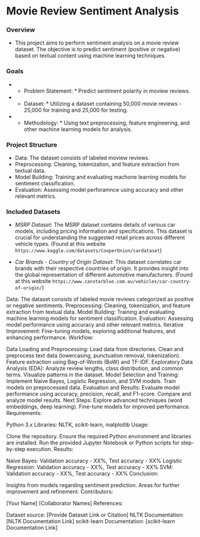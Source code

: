 # Movie Review Sentiment Analysis

### Overview
* This project aims to perform sentiment analysis on a movie review dataset. The objective is to predict sentiment (positive or negative) based on textual content using machine learning techniques.

### Goals
* * Problem Statement: * Predict sentiment polarity in moview reviews.
* * Dataset: * Utilizing a dataset containing 50,000 movie reviews - 25,000 for training and 25,000 for testing.
* * Methodology: * Using text preprocessing, feature engineering, and other machine learning models for analysis.

### Project Structure
* Data: The dataset consists of labeled moview reviews.
* Preprocessing: Cleaning, tokenization, and feature extraction from textual data.
* Model Building: Training and evaluating machone learning models for sentiment classification.
* Evaluation: Assessing model perforamnce using accuracy and other relevant metrics.

###

### Included Datasets
* *MSRP Dataset*: The MSRP dataset contains details of various car models, including pricing information and specifications. This dataset is crucial for understanding the suggested retail prices across different vehicle types. (Found at this website `https://www.kaggle.com/datasets/CooperUnion/cardataset`)

* *Car Brands - Country of Origin Dataset*: This dataset correlates car brands with their respective countries of origin. It provides insight into the global representation of different automotive manufacturers. (Found at this website `https://www.canstarblue.com.au/vehicles/car-country-of-origin/`)

Data: The dataset consists of labeled movie reviews categorized as positive or negative sentiments.
Preprocessing: Cleaning, tokenization, and feature extraction from textual data.
Model Building: Training and evaluating machine learning models for sentiment classification.
Evaluation: Assessing model performance using accuracy and other relevant metrics.
Iterative Improvement: Fine-tuning models, exploring additional features, and enhancing performance.
Workflow:

Data Loading and Preprocessing:
Load data from directories.
Clean and preprocess text data (lowercasing, punctuation removal, tokenization).
Feature extraction using Bag-of-Words (BoW) and TF-IDF.
Exploratory Data Analysis (EDA):
Analyze review lengths, class distribution, and common terms.
Visualize patterns in the dataset.
Model Selection and Training:
Implement Naive Bayes, Logistic Regression, and SVM models.
Train models on preprocessed data.
Evaluation and Results:
Evaluate model performance using accuracy, precision, recall, and F1-score.
Compare and analyze model results.
Next Steps:
Explore advanced techniques (word embeddings, deep learning).
Fine-tune models for improved performance.
Requirements:

Python 3.x
Libraries: NLTK, scikit-learn, matplotlib
Usage:

Clone the repository.
Ensure the required Python environment and libraries are installed.
Run the provided Jupyter Notebook or Python scripts for step-by-step execution.
Results:

Naive Bayes: Validation accuracy - XX%, Test accuracy - XX%
Logistic Regression: Validation accuracy - XX%, Test accuracy - XX%
SVM: Validation accuracy - XX%, Test accuracy - XX%
Conclusion:

Insights from models regarding sentiment prediction.
Areas for further improvement and refinement.
Contributors:

[Your Name]
[Collaborator Names]
References:

Dataset source: [Provide Dataset Link or Citation]
NLTK Documentation: [NLTK Documentation Link]
scikit-learn Documentation: [scikit-learn Documentation Link]





